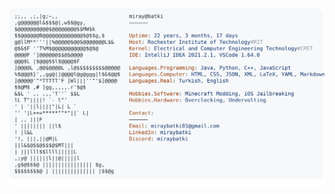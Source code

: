   <picture>
    <source media="(prefers-color-scheme: dark)" srcset="https://raw.githubusercontent.com/miraybatki/miraybatki/main/dark_mode.svg">
    <img alt="Miray Batkı's GitHub Profile README" src="https://raw.githubusercontent.com/miraybatki/miraybatki/main/light_mode.svg">
  </picture>